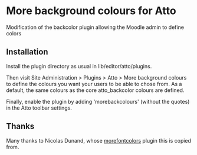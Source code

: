 # More background colours for Atto

Modification of the backcolor plugin allowing the Moodle admin to define colors

## Installation

Install the plugin directory as usual in lib/editor/atto/plugins.

Then visit Site Administration > Plugins > Atto > More background colours to define the colours you want your users to be able to chose from. As a default, the same colours as the core atto_backcolor colours are defined.

Finally, enable the plugin by adding 'morebackcolours' (without the quotes) in the Atto toolbar settings.

## Thanks

Many thanks to Nicolas Dunand, whose [morefontcolors](https://github.com/ndunand/moodle-atto_morefontcolors) plugin this is copied from.


